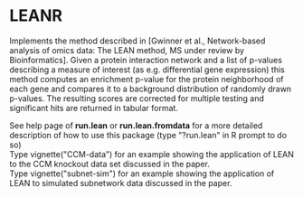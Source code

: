 # LEANR
Implements the method described in [Gwinner et al., Network-based analysis of omics data: The LEAN method, MS under review by Bioinformatics].
Given a protein interaction network and a list of p-values describing a measure of interest 
(as e.g. differential gene expression) this method  computes an enrichment p-value for the 
protein neighborhood of each gene and compares it to a background distribution of randomly drawn p-values.
The resulting scores are corrected for multiple testing and significant hits are returned in tabular format.



See help page of <b>run.lean</b> or <b>run.lean.fromdata</b> for a more detailed description of how to use this package 
(type "?run.lean" in R prompt to do so)</br>
Type vignette("CCM-data") for an example showing the application of LEAN to the CCM knockout data set discussed in the paper.</br>
Type vignette("subnet-sim") for an example showing the application of LEAN to simulated subnetwork data discussed in the paper.</br>
